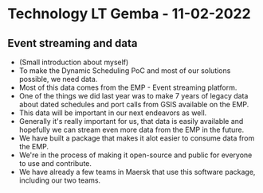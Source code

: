# Technology LT Gemba - 11-02-2022

## Event streaming and data

* (Small introduction about myself)
* To make the Dynamic Scheduling PoC and most of our solutions possible, we need data.
* Most of this data comes from the EMP - Event streaming platform.
* One of the things we did last year was to make 7 years of legacy data about dated schedules and port calls from GSIS available on the EMP.
* This data will be important in our next endeavors as well.
* Generally it's really important for us, that data is easily available and hopefully we can stream even more data from the EMP in the future.
* We have built a package that makes it alot easier to consume data from the EMP.
* We're in the process of making it open-source and public for everyone to use and contribute.
* We have already a few teams in Maersk that use this software package, including our two teams.
